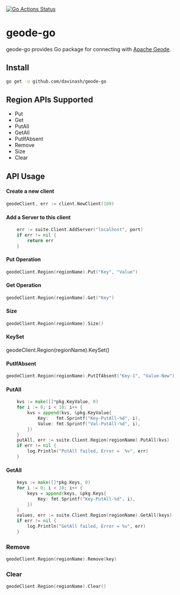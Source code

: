 [![Go Actions Status](https://github.com/davinash/geode-go/workflows/Go/badge.svg)](https://github.com/davinash/geode-go/actions)
# geode-go
geode-go provides Go package for connecting with [Apache Geode](https://geode.apache.org/).

## Install
```bash
go get -u github.com/davinash/geode-go
```

## Region APIs Supported
* Put
* Get
* PutAll
* GetAll
* PutIfAbsent
* Remove
* Size
* Clear

## API Usage
#### Create a new client 
```go
geodeClient, err := client.NewClient(100)
```
#### Add a Server to this client
```go
    err := suite.Client.AddServer("localhost", port)
    if err != nil {
        return err
    }
```
#### Put Operation
```go
geodeClient.Region(regionName).Put("Key", "Value")
```
#### Get Operation
```go
geodeClient.Region(regionName).Get("Key")
```
#### Size
```go
geodeClient.Region(regionName).Size()
```
#### KeySet
geodeClient.Region(regionName).KeySet()
#### PutIfAbsent
```go
geodeClient.Region(regionName).PutIfAbsent("Key-1", "Value-New")
```
#### PutAll
```go
    kvs := make([]*pkg.KeyValue, 0)
    for i := 0; i < 10; i++ {
        kvs = append(kvs, &pkg.KeyValue{
            Key:   fmt.Sprintf("Key-PutAll-%d", i),
            Value: fmt.Sprintf("Val-PutAll-%d", i),
        })
    }
    putAll, err := suite.Client.Region(regionName).PutAll(kvs)
	if err != nil {
		log.Println("PutAll failed, Error =  %v", err)
    }
```
#### GetAll
```go
    keys := make([]*pkg.Keys, 0)
    for i := 0; i < 10; i++ {
        keys = append(keys, &pkg.Keys{
            Key: fmt.Sprintf("Key-PutAll-%d", i),
        })
    }
    values, err := suite.Client.Region(regionName).GetAll(keys)
    if err != nil {
        log.Println("GetAll failed, Error = %v", err)
    }
```
### Remove
```go
geodeClient.Region(regionName).Remove(key)
```
### Clear
```go
geodeClient.Region(regionName).Clear()
```
